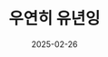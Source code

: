 ---
title: "우연히 유년잉"
subtitle:
description: "YN/K-POP 歌詞翻譯站"
icon: menu_book
weight: 1
date: 2025-02-26
images: []
---